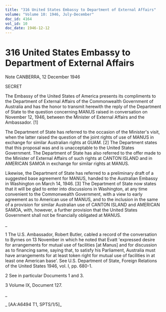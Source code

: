 ```yaml
---
title: "316 United States Embassy to Department of External Affairs"
volume: "Volume 10: 1946, July-December"
doc_id: 4164
vol_id: 10
doc_date: 1946-12-12
---
```


# 316 United States Embassy to Department of External Affairs

Note CANBERRA, 12 December 1946

SECRET

The Embassy of the United States of America presents its compliments to the Department of External Affairs of the Commonwealth Government of Australia and has the honor to transmit herewith the reply of the Department of State to the question concerning MANUS raised in conversation on November 12, 1946, between the Minister of External Affairs and the Ambassador. [1]

The Department of State has referred to the occasion of the Minister's visit, when the latter raised the question of the joint rights of use of MANUS in exchange for similar Australian rights at GUAM. [2] The Department states that this proposal was and is unacceptable to the United States Government. The Department of State has also referred to the offer made to the Minister of External Affairs of such rights at CANTON ISLAND and in AMERICAN SAMOA in exchange for similar rights at MANUS.

Likewise, the Department of State has referred to a preliminary draft of a suggested base agreement for MANUS, handed to the Australian Embassy in Washington on March 14, 1946. [3] The Department of State now states that it will be glad to enter into discussions in Washington, at any time convenient to the Commonwealth Government, with a view to early agreement as to American use of MANUS, and to the inclusion in the same of a provision for similar Australian use of CANTON ISLAND and AMERICAN SAMOA, with, however, a further provision that the United States Government shall not be financially obligated at MANUS.

_

1 The U.S. Ambassador, Robert Butler, cabled a record of the conversation to Byrnes on 13 November in which he noted that Evatt 'expressed desire for arrangements for mutual use of facilities [at Manus] and for discussion as to financing same, saying that, to satisfy his Parliament, Australia must have arrangements for at least token right for mutual use of facilities in at least one American base'. See U.S. Department of State, Foreign Relations of the United States 1946, vol. I, pp. 680-1.

2 See in particular Documents 1 and 3.

3 Volume IX, Document 127.

_

_ [AA:A6494 T1, SPTS/1/5]_
